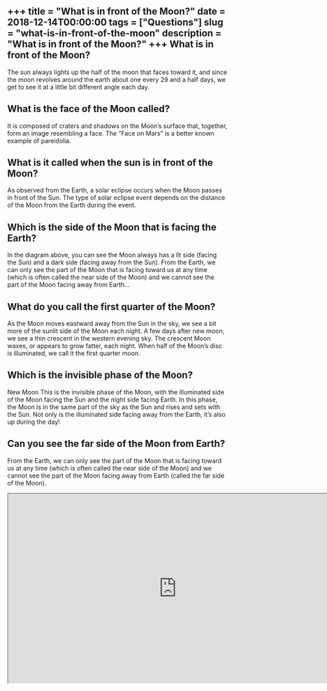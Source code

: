 +++
title = "What is in front of the Moon?"
date = 2018-12-14T00:00:00
tags = ["Questions"]
slug = "what-is-in-front-of-the-moon"
description = "What is in front of the Moon?"
+++
What is in front of the Moon?
-----------------------------

The sun always lights up the half of the moon that faces toward it, and since the moon revolves around the earth about one every 29 and a half days, we get to see it at a little bit different angle each day.

What is the face of the Moon called?
------------------------------------

It is composed of craters and shadows on the Moon’s surface that, together, form an image resembling a face. The “Face on Mars” is a better known example of pareidolia.

What is it called when the sun is in front of the Moon?
-------------------------------------------------------

As observed from the Earth, a solar eclipse occurs when the Moon passes in front of the Sun. The type of solar eclipse event depends on the distance of the Moon from the Earth during the event.

Which is the side of the Moon that is facing the Earth?
-------------------------------------------------------

In the diagram above, you can see the Moon always has a lit side (facing the Sun) and a dark side (facing away from the Sun). From the Earth, we can only see the part of the Moon that is facing toward us at any time (which is often called the near side of the Moon) and we cannot see the part of the Moon facing away from Earth…

What do you call the first quarter of the Moon?
-----------------------------------------------

As the Moon moves eastward away from the Sun in the sky, we see a bit more of the sunlit side of the Moon each night. A few days after new moon, we see a thin crescent in the western evening sky. The crescent Moon waxes, or appears to grow fatter, each night. When half of the Moon’s disc is illuminated, we call it the first quarter moon.

Which is the invisible phase of the Moon?
-----------------------------------------

New Moon This is the invisible phase of the Moon, with the illuminated side of the Moon facing the Sun and the night side facing Earth. In this phase, the Moon is in the same part of the sky as the Sun and rises and sets with the Sun. Not only is the illuminated side facing away from the Earth, it’s also up during the day!

Can you see the far side of the Moon from Earth?
------------------------------------------------

From the Earth, we can only see the part of the Moon that is facing toward us at any time (which is often called the near side of the Moon) and we cannot see the part of the Moon facing away from Earth (called the far side of the Moon).

<iframe allow="accelerometer; autoplay; clipboard-write; encrypted-media; gyroscope; picture-in-picture" allowfullscreen="" class="__youtube_prefs__  epyt-is-override  no-lazyload" data-no-lazy="1" data-origheight="433" data-origwidth="770" data-skipgform_ajax_framebjll="" height="433" id="_ytid_73684" loading="lazy" src="https://www.youtube.com/embed/KY8kbcuhnlg?enablejsapi=1&autoplay=0&cc_load_policy=0&cc_lang_pref=&iv_load_policy=1&loop=0&modestbranding=0&rel=1&fs=1&playsinline=0&autohide=2&theme=dark&color=red&controls=1&" title="YouTube player" width="770"></iframe>